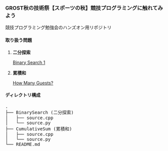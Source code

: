 ### GROST秋の技術祭【スポーツの秋】競技プログラミングに触れてみよう

競技プログラミング勉強会のハンズオン用リポジトリ

#### 取り扱う問題
1. **二分探索**

   [Binary Search 1](https://atcoder.jp/contests/tessoku-book/tasks/tessoku_book_k)
2. **累積和**
   
   [How Many Guests?](https://atcoder.jp/contests/tessoku-book/tasks/math_and_algorithm_ai)
#### ディレクトリ構成
<pre>
.
├── BinarySearch (二分探索)
│   ├── source.cpp
│   └── source.py
├── CumulativeSum (累積和)
│   ├── source.cpp
│   └── source.py
└── README.md
</pre>

